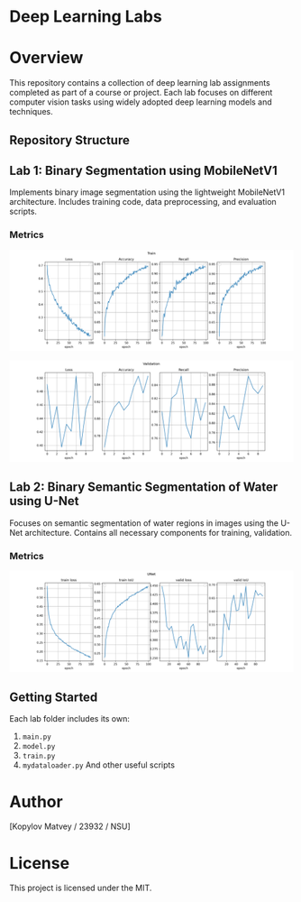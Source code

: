 # Deep Learning Labs
# Overview
This repository contains a collection of deep learning lab assignments completed as part of a course or project. Each lab focuses on different computer vision tasks using widely adopted deep learning models and techniques.

## Repository Structure
## Lab 1: Binary Segmentation using MobileNetV1

Implements binary image segmentation using the lightweight MobileNetV1 architecture.
Includes training code, data preprocessing, and evaluation scripts.

### Metrics

![Train](MobileNET/Train.png)

![Valid](MobileNET/Validation.png)

## Lab 2: Binary Semantic Segmentation of Water using U-Net

Focuses on semantic segmentation of water regions in images using the U-Net architecture.
Contains all necessary components for training, validation.

### Metrics

![Train & Valid](UNET/metrics.png)

## Getting Started
Each lab folder includes its own:
1. `main.py`
2. `model.py`
3. `train.py`
4. `mydataloader.py`
And other useful scripts

# Author
[Kopylov Matvey / 23932 / NSU]

# License
This project is licensed under the MIT.